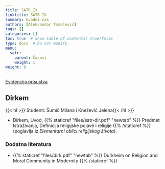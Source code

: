 ```yaml
---
title: SATR IX
linktitle: SATR IX
summary: Uvodni čas
authors: [Aleksandar Tomašević]
tags: []
categories: []
toc: true  # Show table of contents? true/false
type: docs  # Do not modify.
menu:
  satr:
    parent: Časovi
    weight: 1
weight: 9
---
```


[Evidencija prisustva](https://forms.gle/vfMYyzWD9a7hyFTK9)

## Dirkem

{{< hl >}} Studenti: Šumić Milana i Knežević Jelena{{< /hl >}}

- Dirkem, Uvod, {{% staticref "files/satr-dir.pdf" "newtab" %}} Predmet Istraživanja, Definicija religijske pojave i religije {{% /staticref %}} (poglavlja iz *Elementarni oblici religijskog života*).

### Dodatna literatura

- {{% staticref "files/dirk.pdf" "newtab" %}} Durkheim on Religion and Moral  Community in Modernity {{% /staticref %}}

